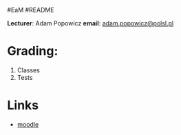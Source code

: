 #EaM #README 

**Lecturer**: Adam Popowicz
**email**: adam.popowicz@polsl.pl

# Grading:
1. Classes
2. Tests
# Links
- [moodle]()
